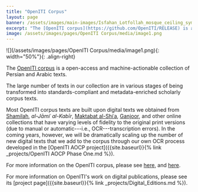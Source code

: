 ```yaml
---
title: "OpenITI Corpus"
layout: page
banner: /assets/images/main-images/Isfahan_Lotfollah_mosque_ceiling_symmetric_narrow_border.png
excerpt: "The [OpenITI corpus](https://github.com/OpenITI/RELEASE) is a open-access and machine-actionable collection of Persian and Arabic texts."
image: /assets/images/pages/OpenITI Corpus/media/image1.png
---
```


![](/assets/images/pages/OpenITI Corpus/media/image1.png){: width="50%"}{: .align-right}

The [OpenITI corpus](https://github.com/OpenITI/RELEASE) is a open-access and machine-actionable collection of Persian and Arabic texts.

The large number of texts in our collection are in various stages of being transformed into standards-compliant and metadata-enriched scholarly corpus texts. 

Most OpenITI corpus texts are built upon digital texts we obtained from [Shamilah](https://shamela.ws/), *al-Jāmiʿ al-Kabīr*, [Maktabat al-Shiʿa](http://shiaonlinelibrary.com/), [Ganjoor](https://ganjoor.net/), and other online collections that have varying levels of fidelity to the original print versions (due to manual or automatic---i.e., OCR---transcription errors). In the coming years, however, we will be dramatically scaling up the number of new digital texts that we add to the corpus through our own OCR process developed in the [OpenITI AOCP project]({{site.baseurl}}{% link _projects/OpenITI AOCP Phase One.md %}).

For more information on the OpenITI corpus, please see [here](https://kitab-project.org/docs/openITI), and [here](https://kitab-project.org/corpus/).

For more information on OpenITI's work on digital publications, please see its [project page]({{site.baseurl}}{% link _projects/Digital_Editions.md %}).
